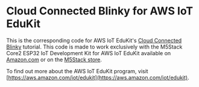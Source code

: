 # Cloud Connected Blinky for AWS IoT EduKit
This is the corresponding code for AWS IoT EduKit's [Cloud Connected Blinky](https://edukit.workshop.aws/en/blinky-hello-world.html) tutorial. This code is made to work exclusively with the M5Stack Core2 ESP32 IoT Development Kit for AWS IoT EduKit available on [Amazon.com](https://www.amazon.com/dp/B08VGRZYJR) or on the [M5Stack store](https://m5stack.com/products/m5stack-core2-esp32-iot-development-kit-for-aws-iot-edukit).

To find out more about the AWS IoT EduKit program, visit [https://aws.amazon.com/iot/edukit](https://aws.amazon.com/iot/edukit).
